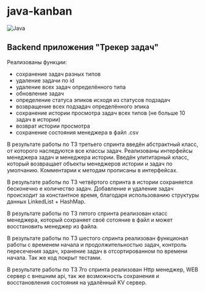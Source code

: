 # java-kanban

![Java](https://img.shields.io/badge/java-%23ED8B00.svg?style=for-the-badge&logo=java&logoColor=white)

## Backend приложения "Трекер задач"

Реализованы функции:
- сохранение задач разных типов
- удаление задачи по id
- удаление всех задач определённого типа
- обновление задач
- определение статуса эпиков исходя из статусов подзадач
- возвращение всех подзадач определённого эпика
- сохранение истории просмотра задач всех типов (не больше 10 задач в истории)
- возврат истории просмотра
- сохранение состояния менеджера в файл .csv

В результате работы по ТЗ третьего спринта введён абстрактный класс, от которого наследуются все классы задач.
Реализованы интерфейсы менеджера задач и менеджера истории.
Введён улититарный класс, который возвращает объекты менеджеров истории и задач по умолчанию.
Комментарии к методам прописаны в интерфейсах.

В результате работы по ТЗ четвёртого спринта в истории сохраняется бесконечно е количество задач.
Добавление и удаление задач происходит за константное время, благодаря использованию структуры данных
LinkedList + HashMap.

В результате работы по ТЗ пятого спринта реализован класс менеджера, который сохраняет своё сотояние в файл и
может восстановить менеджер из файла.

В результате работы по ТЗ шестого спринта реализован функционал работы с временем начала и продолжительностью задач,
контроль пересечения задач, хранение задач в отсортированном по времени начала. Так же код покрыт тестами.

В результате работы по ТЗ 7го спринта реализован Http менеджер, WEB сервер с внешним api, так же возможность сохранения
и восстановления состояния на удалённый KV сервер.
